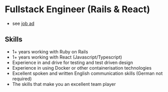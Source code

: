 # Fullstack Engineer (Rails & React)

- see [job ad](https://berlinstartupjobs.com/engineering/fullstack-engineer-rails-react-b2c-talent-platform-f-m-d-heyjobs/)

## Skills

- 1+ years working with Ruby on Rails
- 1+ years working with React (Javascript/Typescript)
- Experience in and drive for testing and test driven design
- Experience in using Docker or other containerisation technologies
- Excellent spoken and written English communication skills (German not required)
- The skills that make you an excellent team player